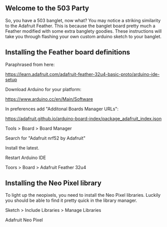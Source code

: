 Welcome to the 503 Party
------------------------
So, you have a 503 banglet, now what?  You may notice a striking similarity to the Adafruit Feather.  This is because the banglet board pretty much a Feather modified with some extra banglety goodies.  These instructions will take you through flashing your own custom arduino sketch to your banglet.


Installing the Feather board definitions
----------------------------------------

Paraphrased from here:

https://learn.adafruit.com/adafruit-feather-32u4-basic-proto/arduino-ide-setup

Download Arduino for your platform:

https://www.arduino.cc/en/Main/Software

In preferences add "Additonal Boards Manager URLs":

https://adafruit.github.io/arduino-board-index/package_adafruit_index.json


Tools > Board > Board Manager

Search for "Adafruit nrf52 by Adafruit"

Install the latest.


Restart Arduino IDE

Toors > Board > Adafruit Feather 32u4

Installing the Neo Pixel library
--------------------------------
To light up the neopixels, you need to install the Neo Pixel libraries.  Luckily you should be able to find it pretty quick in the library manager.

Sketch > Include Libraries > Manage Libraries

Adafruit Neo Pixel


